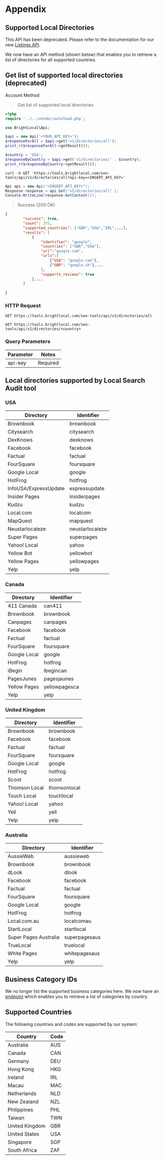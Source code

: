 # Appendix

## Supported Local Directories

<aside class="notice">
    This API has been deprecated. Please refer to the documentation for our new <a href="https://developer.brightlocal.com/docs/data-apis/8owbgtne72ygc-listings-api">Listings API</a>.
</aside>

We now have an API method (shown below) that enables you to retrieve a list of directories for all supported countries.

## Get list of supported local directories (deprecated)

<span class="label label-info">Account Method</span>

> Get list of supported local directories

```php
<?php
require '../../vendor/autoload.php';

use BrightLocal\Api;

$api = new Api('<YOUR_API_KEY>');
$responseForAll = $api->get('v1/directories/all');
print_r($responseForAll->getResult());

$country = 'USA';
$responseByCountry = $api->get('v1/directories/' . $country);
print_r($responseByCountry->getResult());
```

```shell
curl -X GET 'https://tools.brightlocal.com/seo-tools/api/v1/directories/all?api-key=<INSERT_API_KEY>'
```

```csharp
Api api = new Api("<INSERT_API_KEY>");
Response response = api.Get("v1/directories/all" );
Console.WriteLine(response.GetContent());
```

> Success (200 OK)

```json
{
		"success": true,
        "count": 375,
        "supported_countries": ["GBR","USA","IRL",...],
        "results": [
	       	{
		        "identifier": "google",
		        "countries": ["GBR","USA"],
		        "url":"google.com",
		        "urls":[
			        {"USA": "google.com"},
			        {"GBR": "google.uk"},...
		        ],
		        "supports_reviews": true
			},...	        
        ]
    
}
```

### HTTP Request

`GET https://tools.brightlocal.com/seo-tools/api/v1/directories/all`

`GET https://tools.brightlocal.com/seo-tools/api/v1/directories/<country>`

### Query Parameters

| Parameter | Notes                                                                                                                             |
|-----------|-----------------------------------------------------------------------------------------------------------------------------------|
| api-key   | <span class="label label-required">Required</span>	                                                                               |

## Local directories supported by Local Search Audit tool

### USA

| Directory             | Identifier      |
|-----------------------|-----------------|
| Brownbook             | brownbook       |
| Citysearch            | citysearch      |
| DexKnows              | dexknows        |
| Facebook              | facebook        |
| Factual               | factual         |
| FourSquare            | foursquare      |
| Google Local          | google          |
| HotFrog               | hotfrog         |
| InfoUSA/ExpressUpdate | expressupdate   |
| Insider Pages         | insiderpages    |
| Kudzu                 | kudzu           |
| Local.com             | localcom        |
| MapQuest              | mapquest        |
| Neustarlocaleze       | neustarlocaleze |
| Super Pages           | superpages      |
| Yahoo! Local          | yahoo           |
| Yellow Bot            | yellowbot       |
| Yellow Pages          | yellowpages     |
| Yelp                  | yelp            |


### Canada

| Directory    | Identifier    |
|--------------|---------------|
| 411 Canada   | can411        |
| Brownbook    | brownbook     |
| Canpages     | canpages      |
| Facebook     | facebook      |
| Factual      | factual       |
| FourSquare   | foursquare    |
| Google Local | google        |
| HotFrog      | hotfrog       |
| iBegin       | ibegincan     |
| PagesJunes   | pagesjaunes   |
| Yellow Pages | yellowpagesca |
| Yelp         | yelp          |


### United Kingdom

| Directory     | Identifier   |
|---------------|--------------|
| Brownbook     | brownbook    |
| Facebook      | facebook     |
| Factual       | factual      |
| FourSquare    | foursquare   |
| Google Local  | google       |
| HotFrog       | hotfrog      |
| Scoot         | scoot        |
| Thomson Local | thomsonlocal |
| Touch Local   | touchlocal   |
| Yahoo! Local  | yahoo        |
| Yell          | yell         |
| Yelp          | yelp         |


### Australia

| Directory             | Identifier    |
|-----------------------|---------------|
| AussieWeb             | aussieweb     |
| Brownbook             | brownbook     |
| dLook                 | dlook         |
| Facebook              | facebook      |
| Factual               | factual       |
| FourSquare            | foursquare    |
| Google Local          | google        |
| HotFrog               | hotfrog       |
| Local.com.au          | localcomau    |
| StartLocal            | startlocal    |
| Super Pages Australia | superpagesaus |
| TrueLocal             | truelocal     |
| White Pages           | whitepagesaus |
| Yelp                  | yelp          |


## Business Category IDs

We no longer list the supported business categories here. We now have an [endpoint](#business-categories) which enables you to retrieve a list of categories by country.

## Supported Countries

The following countries and codes are supported by our system:

| Country        | Code |
|----------------|------|
| Australia      | AUS  |
| Canada         | CAN  |
| Germany        | DEU  |
| Hong Kong      | HKG  |
| Ireland        | IRL  |
| Macau          | MAC  |
| Netherlands    | NLD  |
| New Zealand    | NZL  |
| Philippines    | PHL  |
| Taiwan         | TWN  |
| United Kingdom | GBR  |
| United States  | USA  |
| Singapore      | SGP  |
| South Africa   | ZAF  |
